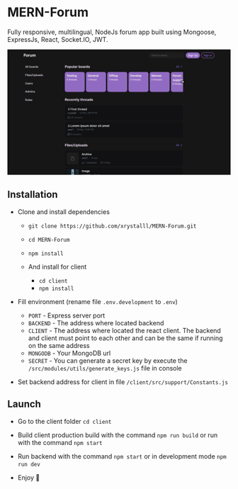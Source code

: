 # MERN-Forum

Fully responsive, multilingual, NodeJs forum app built using Mongoose, ExpressJs, React, Socket.IO, JWT.

![Forum screenshot](/screenshot.png)

## Installation
- Clone and install dependencies
  - `git clone https://github.com/xrystalll/MERN-Forum.git`
  - `cd MERN-Forum`
  - `npm install`

  - And install for client
    - `cd client`
    - `npm install`

- Fill environment (rename file `.env.development` to `.env`)
  - `PORT` - Express server port
  - `BACKEND` - The address where located backend
  - `CLIENT` - The address where located the react client. The backend and client must point to each other and can be the same if running on the same address
  - `MONGODB` - Your MongoDB url
  - `SECRET` - You can generate a secret key by execute the `/src/modules/utils/generate_keys.js` file in console

- Set backend address for client in file `/client/src/support/Constants.js`

## Launch
  - Go to the client folder `cd client`
  - Build client production build with the command `npm run build` or run with the command `npm start`

  - Run backend with the command `npm start` or in development mode `npm run dev`

  - Enjoy 🙌
